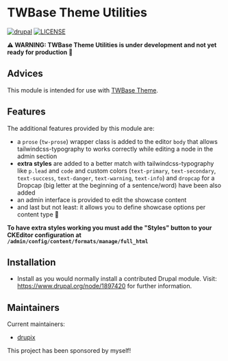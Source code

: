 # TWBase Theme Utilities

[![drupal](https://img.shields.io/badge/drupal-^9-blue.svg?style=flat-square&logo=drupal)](https://drupal.org/)
[![LICENSE](https://img.shields.io/github/license/drupix/twbase_utils?style=flat-square)](https://raw.githubusercontent.com/drupix/twbase_utils/master/LICENSE.txt)

**:warning: WARNING: TWBase Theme Utilities is under development and not yet ready for production 🐞**

## Advices

This module is intended for use with [TWBase Theme](https://github.com/drupix/twbase).

## Features

The additional features provided by this module are:

* a `prose` (`tw-prose`) wrapper class is added to the editor `body` that allows tailwindcss-typography to works correctly while editing a node in the admin section
* **extra styles** are added to a better match with tailwindcss-typography like `p.lead` and `code` and custom colors (`text-primary`, `text-secondary`, `text-success`, `text-danger`, `text-warning`, `text-info`) and `dropcap` for a Dropcap (big letter at the beginning of a sentence/word) have been also added
* an admin interface is provided to edit the showcase content
* and last but not least: it allows you to define showcase options per content type 🥳

**To have extra styles working you must add the "Styles" button to your CKEditor configuration at `/admin/config/content/formats/manage/full_html`**

## Installation

* Install as you would normally install a contributed Drupal module. Visit:
  <https://www.drupal.org/node/1897420> for further information.

## Maintainers

Current maintainers:

* [drupix](https://www.drupal.org/u/drupix)

This project has been sponsored by myself!
